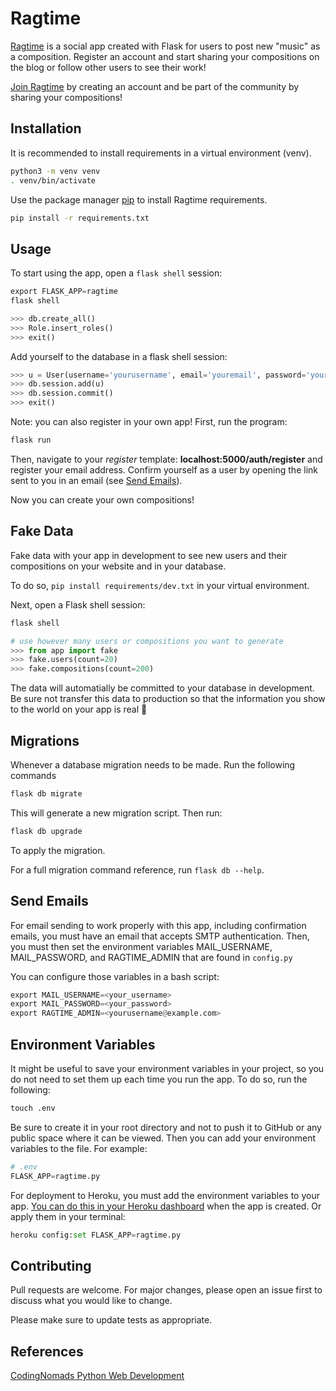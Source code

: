 # Ragtime

[Ragtime](https://flask-webdev-cs.herokuapp.com/) is a social app created with Flask for users to post new "music" as a composition. Register an account and start sharing your compositions on the blog or follow other users to see their work!

[Join Ragtime](https://flask-webdev-cs.herokuapp.com/) by creating an account and be part of the community by sharing your compositions!

## Installation

It is  recommended to install requirements in a virtual environment (venv).
```bash
python3 -m venv venv
. venv/bin/activate
```
Use the package manager [pip](https://pip.pypa.io/en/stable/) to install Ragtime requirements.

```bash
pip install -r requirements.txt
```

## Usage
To start using the app, open a ```flask shell``` session:
```python
export FLASK_APP=ragtime
flask shell
```
```python
>>> db.create_all()
>>> Role.insert_roles()
>>> exit()
```

Add yourself to the database in a flask shell session:
```python
>>> u = User(username='yourusername', email='youremail', password='yourpassword', confirmed=True)
>>> db.session.add(u)
>>> db.session.commit()
>>> exit()
```
Note: you can also register in your own app!
First, run the program:

```python
flask run
```
Then, navigate to your *register* template: __localhost:5000/auth/register__ and register your email address. Confirm yourself as a user by opening the link sent to you in an email (see [Send Emails](#send-emails)).

Now you can create your own compositions!

## Fake Data
Fake data with your app in development to see new users and their compositions on your website and in your database.

To do so, ```pip install requirements/dev.txt``` in your virtual environment.

Next, open a Flask shell session:
```python
flask shell
```
```python
# use however many users or compositions you want to generate
>>> from app import fake
>>> fake.users(count=20)
>>> fake.compositions(count=200)
```

The data will automatially be committed to your database in development. Be sure not transfer this data to production so that the information you show to the world on your app is real 🙂

## Migrations
Whenever a database migration needs to be made. Run the following commands
```bash
flask db migrate
```
This will generate a new migration script. Then run:
```bash
flask db upgrade
```
To apply the migration.

For a full migration command reference, run ```flask db --help```.

## Send Emails

For email sending to work properly with this app, including confirmation emails, you must have an email that accepts SMTP authentication. Then, you must then set the environment variables MAIL_USERNAME, MAIL_PASSWORD, and RAGTIME_ADMIN that are found in ```config.py```

You can configure those variables in a bash script:

```python
export MAIL_USERNAME=<your_username>
export MAIL_PASSWORD=<your_password>
export RAGTIME_ADMIN=<yourusername@example.com>
```

## Environment Variables

It might be useful to save your environment variables in your project, so you do not need to set them up each time you run the app. To do so, run the following:

```python
touch .env
```
Be sure to create it in your root directory and not to push it to GitHub or any public space where it can be viewed. Then you can add your environment variables to the file. For example:
```python
# .env
FLASK_APP=ragtime.py
```

For deployment to Heroku, you must add the environment variables to your app. [You can do this in your Heroku dashboard](https://devcenter.heroku.com/articles/config-vars) when the app is created. Or apply them in your terminal:
```python
heroku config:set FLASK_APP=ragtime.py
```

## Contributing
Pull requests are welcome. For major changes, please open an issue first to discuss what you would like to change.

Please make sure to update tests as appropriate.

## References
[CodingNomads Python Web Development](https://codingnomads.co/career-track/professional-python-web-development-course)
